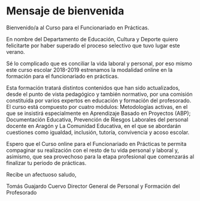 # Mensaje de bienvenida

Bienvenido/a al Curso para el Funcionariado en Prácticas.

En nombre  del Departamento de Educación, Cultura y Deporte quiero felicitarte por haber superado el proceso selectivo que tuvo lugar este verano.

Sé lo complicado que es conciliar la vida laboral y personal, por eso mismo este curso escolar 2018-2019 estrenamos la modalidad online en la formación para el funcionariado en prácticas. 

Esta formación tratará distintos contenidos que han sido actualizados, desde el punto de vista pedagógico y también normativo, por una comisión constituida por varios expertos en educación y formación del profesorado. El curso está compuesto por cuatro módulos: Metodologías activas, en el que se insistirá especialmente en Aprendizaje Basado en Proyectos (ABP); Documentación Educativa, Prevención de Riesgos Laborales del personal docente en Aragón y La Comunidad Educativa, en el que se abordarán cuestiones como igualdad, inclusión, tutoría, convivencia y acoso escolar.

Espero que el Curso online para el Funcionariado en Prácticas te permita compaginar su realización con el resto de tu vida personal y laboral y, asimismo, que sea provechoso para la etapa profesional que comenzarás al finalizar tu periodo de prácticas.

Recibe un afectuoso saludo,







Tomás Guajardo Cuervo
Director General de Personal y Formación del Profesorado

















